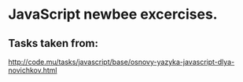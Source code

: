 # JavaScript newbee excercises.

## Tasks taken from:

http://code.mu/tasks/javascript/base/osnovy-yazyka-javascript-dlya-novichkov.html

